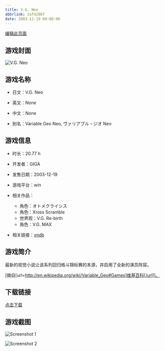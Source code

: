 ```yaml
---
title: V.G. Neo
abbrlink: 1af42087
date: 2003-12-19 00:00:00
---
```

[编辑此页面](https://github.com/ACG-3/ADV3-source/blob/main/source/_posts/games/V.G.%20Neo.md)

## 游戏封面

![V.G. Neo](https://pan.timero.xyz/d/onedrive/img_lib_001/V.G.%20Neo_cover.avif)


## 游戏名称

- 日文：V.G. Neo
- 英文：None
- 中文：None

- 别名：Variable Geo Neo, ヴァリアブル・ジオ Neo


## 游戏信息

- 时长：20.77 h
- 开发者：GIGA
- 发售日期：2003-12-19
- 游戏平台：win
- 相关作品：
   - 角色：オトメクライシス
   - 角色：Xross Scramble
   - 世界观：V.G. Re-birth
   - 角色：V.G. MAX

- 相关链接：[vndb](https://vndb.org/v3984)


## 游戏简介

最新的视觉小说让该系列回归格斗锦标赛的本源，并启用了全新的演员阵容。

[摘自[url=http://en.wikipedia.org/wiki/Variable_Geo#Games]维基百科[/url]]。


## 下载链接

[点击下载](https://pan.timero.xyz/onedrive/adv_lib_001/V.G.%20Neo)


## 游戏截图


![Screenshot 1](https://pan.timero.xyz/d/onedrive/img_lib_001/V.G.%20Neo_Screenshot_1.avif)

![Screenshot 2](https://pan.timero.xyz/d/onedrive/img_lib_001/V.G.%20Neo_Screenshot_2.avif)

